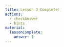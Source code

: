 ```yaml
---
title: Lesson 3 Complete!
actions:
  - checkAnswer
  - hints
material:
  lessonComplete:
    answer: 1
---
```

